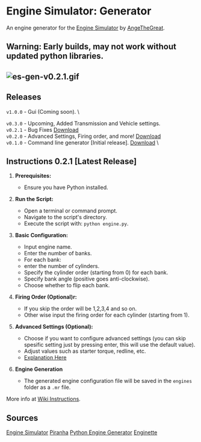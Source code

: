 # Engine Simulator: Generator
An engine generator for the [Engine Simulator](https://github.com/ange-yaghi/engine-sim) by [AngeTheGreat](https://github.com/ange-yaghi).
  
## Warning: Early builds, may not work without updated python libraries.

![es-gen-v0.2.1.gif](https://github.com/AaronsLifeGame/es-generator/blob/main/public/es-gen-v0.2.1.gif)
---

## Releases
`v1.0.0` - Gui (Coming soon). \

`v0.3.0` - Upcoming, Added Transmission and Vehicle settings. \
`v0.2.1` - Bug Fixes [Download](https://github.com/AaronsLifeGame/es-generator/releases/download/v0.2.1/es-gen-v0.2.1.zip) \
`v0.2.0` - Advanced Settings, Firing order, and more! [Download](https://github.com/AaronsLifeGame/es-generator/releases/download/v0.2.0/es-gen-v0.2.0.zip) \
`v0.1.0` - Command line generator [Initial release]. [Download](https://github.com/AaronsLifeGame/es-generator/releases/download/v0.1.0/es-gen-v0.1.0.zip) \


## Instructions 0.2.1 [Latest Release]
1. **Prerequisites:**
   - Ensure you have Python installed.

2. **Run the Script:**
   - Open a terminal or command prompt.
   - Navigate to the script's directory.
   - Execute the script with: `python engine.py`.

3. **Basic Configuration:**
   - Input engine name.
   - Enter the number of banks.
   - For each bank:
   - enter the number of cylinders.
   - Specify the cylinder order (starting from 0) for each bank.
   - Specify bank angle (positive goes anti-clockwise).
   - Choose whether to flip each bank.

4. **Firing Order (Optional)r:**
   - If you skip the order will be 1,2,3,4 and so on.
   - Other wise input the firing order for each cylinder (starting from 1).

5. **Advanced Settings (Optional):**
   - Choose if you want to configure advanced settings (you can skip spesific setting just by pressing enter, this will use the default value).
   - Adjust values such as starter torque, redline, etc.
   - [Explanation Here](https://github.com/AaronsLifeGame/es-generator/wiki/Instructions#v020)  

6. **Engine Generation**
   - The generated engine configuration file will be saved in the `engines` folder as a `.mr` file.

More info at [Wiki Instructions](https://github.com/AaronsLifeGame/es-generator/wiki/Instructions).
  
## Sources
[Engine Simulator](https://github.com/ange-yaghi/engine-sim)
[Piranha](https://github.com/ange-yaghi/piranha)
[Python Engine Generator](https://github.com/ange-yaghi/engine-generator)
[Enginette](https://github.com/Enginette/enginette)
